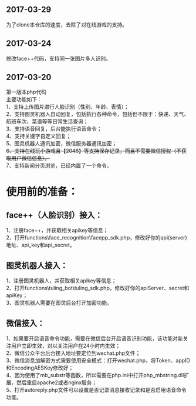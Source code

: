 ## 2017-03-29
为了clone本仓库的速度，去除了对在线游戏的支持。  

## 2017-03-24
修改face++代码，支持同一张图片多人识别。  
  
## 2017-03-20
第一版本php代码  
主要功能如下：  
1、支持上传图片进行人脸识别（性别、年龄、表情）；  
2、支持图灵机器人自动回复，包括执行各种命令，包括但不限于：快递、天气、航班车次、菜谱等等日常生活查询；  
3、支持语音回复，后台能执行语音命令；  
4、支持关键字自定义回复；  
5、图灵机器人通讯加密，微信服务器通讯加密；  
~~6、支持在线玩小游戏且【2048】等支持保存记录，而且不需要微信授权（不获取用户微信信息）。~~  
7、支持新闻分页浏览，已经内置了一个命令。  
   
   
   
   
   
# 使用前的准备：
## face++（人脸识别）接入：
1、注册face++，并获取相关apikey等信息；  
2、打开functions\face_recognition\facepp_sdk.php，修改好你的api(server)地址、api_key和api_secret。  
  
 
## 图灵机器人接入：
1、注册图灵机器人，并获取相关apikey等信息；  
2、打开functions\tuling_bot\tuling_sdk.php，修改好你的apiServer、secret和apiKey；  
3、图灵机器人需要在图灵后台打开加密功能。  
  
  
## 微信接入：
1、如果要开启语音命令功能，需要在微信后台开启语音识别功能，该功能对新关注用户立即生效，对以关注用户在24小时内生效；  
2、微信公众平台后台接入地址要定位到wechat.php文件；  
3、微信消息加解密方式需要使用安全模式：打开wechat.php，将Token、appID和EncodingAESKey修改好；  
4、因为使用了mb_substr等函数，所以需要在php.ini中打开php_mbstring.dll扩展，然后重启apache2或者nginx服务；  
5、打开autoreply.php文件可以设置是否记录消息接收记录和是否启用语音命令功能。
